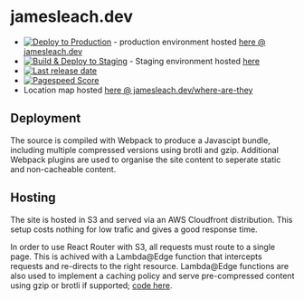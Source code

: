 # jamesleach.dev

- [![Deploy to Production](https://github.com/JFL110/jamesleach.dev/workflows/Deploy%20to%20Production/badge.svg)](https://github.com/JFL110/jamesleach.dev/actions?query=workflow%3A%22Deploy+to+Production%22) - production environment hosted [here @ jamesleach.dev](https://www.jamesleach.dev)
- [![Build & Deploy to Staging](https://github.com/JFL110/jamesleach.dev/workflows/Build%20&%20Deploy%20to%Staging/badge.svg)](https://github.com/JFL110/jamesleach.dev/actions?query=workflow%3A%22Build+%26+Deploy+to+Staging%22) - Staging environment hosted [here](https://d2k1hseid387ot.cloudfront.net/)
- [![Last release date](https://img.shields.io/github/release-date/JFL110/jamesleach.dev?logo=github)](https://github.com/JFL110/jamesleach.dev/actions?query=workflow%3A%22Build+%26+Deploy+to+Production%22)
- [![Pagespeed Score](https://img.shields.io/badge/PageSpeed-90%25-green)](https://developers.google.com/speed/pagespeed/insights/?url=https%3A%2F%2Fwww.jamesleach.dev%2F&tab=desktop)
- Location map hosted [here @ jamesleach.dev/where-are-they](https://www.jamesleach.dev/where-are-they)

## Deployment
The source is compiled with Webpack to produce a Javascipt bundle, including multiple compressed versions using brotli and gzip. Additional Webpack plugins are used to organise the site content to seperate static and non-cacheable content. 

## Hosting
The site is hosted in S3 and served via an AWS Cloudfront distribution. This setup costs nothing for low trafic and gives a good response time.

In order to use React Router with S3, all requests must route to a single page. This is achived with a Lambda@Edge function that intercepts requests and re-directs to the right resource. Lambda@Edge functions are also used to implement a caching policy and serve pre-compressed content using gzip or brotli if supported; [code here](https://github.com/JFL110/jamesleach.dev/blob/master/cloudfront-lamda-edge.md).
